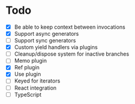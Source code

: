 # Todo
 - [x] Be able to keep context between invocations
 - [x] Support async generators
 - [ ] Support sync generators
 - [x] Custom yield handlers via plugins
 - [ ] Cleanup/dispose system for inactive branches 
 - [ ] Memo plugin
 - [x] Ref plugin
 - [x] Use plugin
 - [ ] Keyed for iterators
 - [ ] React integration
 - [ ] TypeScript
